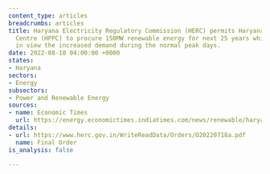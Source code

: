 ```yaml
---
content_type: articles
breadcrumbs: articles
title: Haryana Electricity Regulatory Commission (HERC) permits Haryana Power Purchase
  Centre (HPPC) to procure 150MW renewable energy for next 25 years while keeping
  in view the increased demand during the normal peak days.
date: 2022-08-10 04:00:00 +0000
states:
- Haryana
sectors:
- Energy
subsectors:
- Power and Renewable Energy
sources:
- name: Economic Times
  url: https://energy.economictimes.indiatimes.com/news/renewable/haryana-electricity-regulatory-commission-allows-ppas-of-150-mw-green-energy/93290669
details:
- url: https://www.herc.gov.in/WriteReadData/Orders/O20220718a.pdf
  name: Final Order
is_analysis: false

---
```

